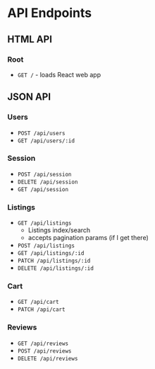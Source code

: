 # API Endpoints

## HTML API

### Root

- `GET /` - loads React web app

## JSON API

### Users

- `POST /api/users`
- `GET /api/users/:id`

### Session

- `POST /api/session`
- `DELETE /api/session`
- `GET /api/session`

### Listings

- `GET /api/listings`
  - Listings index/search
  - accepts pagination params (if I get there)
- `POST /api/listings`
- `GET /api/listings/:id`
- `PATCH /api/listings/:id`
- `DELETE /api/listings/:id`

### Cart

- `GET /api/cart`
- `PATCH /api/cart`

### Reviews

- `GET /api/reviews`
- `POST /api/reviews`
- `DELETE /api/reviews`
